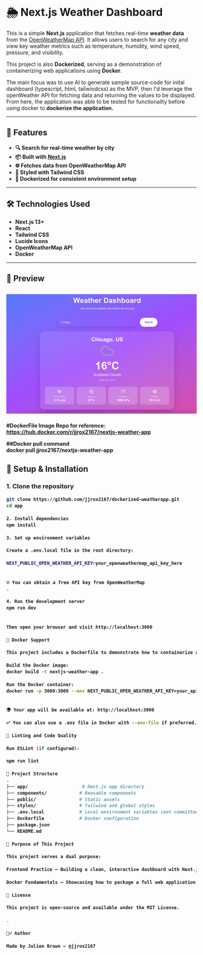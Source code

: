 # 🌦️ Next.js Weather Dashboard

This is a simple **Next.js** application that fetches real-time **weather data** from the [OpenWeatherMap API](https://openweathermap.org/api). It allows users to search for any city and view key weather metrics such as temperature, humidity, wind speed, pressure, and visibility.

This project is also **Dockerized**, serving as a demonstration of containerizing web applications using **Docker**.



The main focus was to use AI to generate sample source-code for inital dashboard (typescript, html, tailwindcss) as the MVP, then I'd leverage the openWeather API for fetching data and returning the values to be displayed. From here, the application was able to be tested for functionality before using docker to <b>dockerize<b> the application.

---

## 🚀 Features

- 🔍 Search for real-time weather by city
- 📦 Built with [Next.js](https://nextjs.org/)
- 🌐 Fetches data from OpenWeatherMap API
- 🎨 Styled with Tailwind CSS
- 🐳 Dockerized for consistent environment setup

---

## 🛠️ Technologies Used

- **Next.js 13+**
- **React**
- **Tailwind CSS**
- **Lucide Icons**
- **OpenWeatherMap API**
- **Docker**

---

## 📸 Preview

![weather-app dashboard sample](image.png)
---

#DockerFile Image Repo for reference: https://hub.docker.com/r/jjrox2167/nextjs-weather-app

##Docker pull command
<br  />
docker pull jjrox2167/nextjs-weather-app

## 🔑 Setup & Installation

### 1. Clone the repository

```bash
git clone https://github.com/jjrox2167/dockerized-weatherapp.git
cd app

2. Install dependencies
npm install

3. Set up environment variables

Create a .env.local file in the root directory:

NEXT_PUBLIC_OPEN_WEATHER_API_KEY=your_openweathermap_api_key_here


💡 You can obtain a free API key from OpenWeatherMap
.

4. Run the development server
npm run dev


Then open your browser and visit http://localhost:3000

🐳 Docker Support

This project includes a Dockerfile to demonstrate how to containerize a Next.js application.

Build the Docker image:
docker build -t nextjs-weather-app .

Run the Docker container:
docker run -p 3000:3000 --env NEXT_PUBLIC_OPEN_WEATHER_API_KEY=your_api_key_here nextjs-weather-app


🌍 Your app will be available at: http://localhost:3000

✅ You can also use a .env file in Docker with --env-file if preferred.

🧪 Linting and Code Quality

Run ESLint (if configured):

npm run lint

📁 Project Structure
.
├── app/                    # Next.js app directory
├── components/            # Reusable components
├── public/                # Static assets
├── styles/                # Tailwind and global styles
├── .env.local             # Local environment variables (not committed)
├── Dockerfile             # Docker configuration
├── package.json           
└── README.md

🧠 Purpose of This Project

This project serves a dual purpose:

Frontend Practice – Building a clean, interactive dashboard with Next.js and modern UI/UX practices.

Docker Fundamentals – Showcasing how to package a full web application in a portable, reproducible containerized environment using Docker.

📜 License

This project is open-source and available under the MIT License.

.

🙋‍♂️ Author

Made by Julien Brown — @jjrox2167


